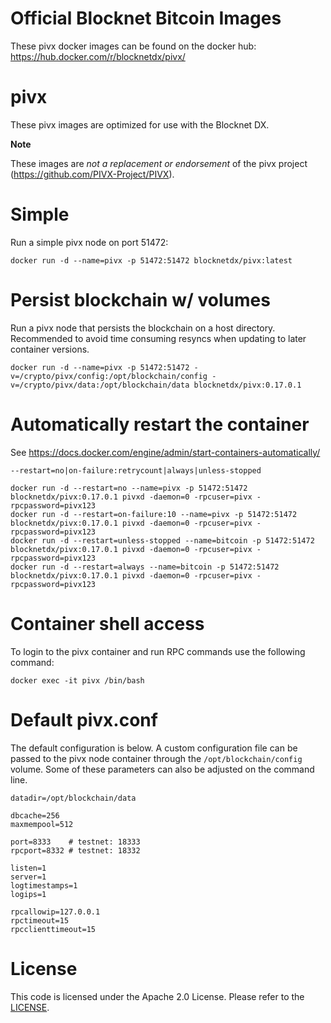 Official Blocknet Bitcoin Images
=================================

These pivx docker images can be found on the docker hub: https://hub.docker.com/r/blocknetdx/pivx/

pivx
========

These pivx images are optimized for use with the Blocknet DX.

**Note**

These images are _not a replacement or endorsement_ of the pivx project (https://github.com/PIVX-Project/PIVX).


Simple
======

Run a simple pivx node on port 51472:
```
docker run -d --name=pivx -p 51472:51472 blocknetdx/pivx:latest
```


Persist blockchain w/ volumes
=============================

Run a pivx node that persists the blockchain on a host directory. Recommended to avoid time consuming resyncs when updating to later container versions.
```
docker run -d --name=pivx -p 51472:51472 -v=/crypto/pivx/config:/opt/blockchain/config -v=/crypto/pivx/data:/opt/blockchain/data blocknetdx/pivx:0.17.0.1
```


Automatically restart the container
===================================

See https://docs.docker.com/engine/admin/start-containers-automatically/

`--restart=no|on-failure:retrycount|always|unless-stopped`

```
docker run -d --restart=no --name=pivx -p 51472:51472 blocknetdx/pivx:0.17.0.1 pivxd -daemon=0 -rpcuser=pivx -rpcpassword=pivx123
docker run -d --restart=on-failure:10 --name=pivx -p 51472:51472 blocknetdx/pivx:0.17.0.1 pivxd -daemon=0 -rpcuser=pivx -rpcpassword=pivx123
docker run -d --restart=unless-stopped --name=bitcoin -p 51472:51472 blocknetdx/pivx:0.17.0.1 pivxd -daemon=0 -rpcuser=pivx -rpcpassword=pivx123
docker run -d --restart=always --name=bitcoin -p 51472:51472 blocknetdx/pivx:0.17.0.1 pivxd -daemon=0 -rpcuser=pivx -rpcpassword=pivx123
```


Container shell access
======================

To login to the pivx container and run RPC commands use the following command:
```
docker exec -it pivx /bin/bash
```


Default pivx.conf
=====================

The default configuration is below. A custom configuration file can be passed to the pivx  node container through the `/opt/blockchain/config` volume. Some of these parameters can also be adjusted on the command line.
```
datadir=/opt/blockchain/data

dbcache=256
maxmempool=512

port=8333    # testnet: 18333
rpcport=8332 # testnet: 18332

listen=1
server=1
logtimestamps=1
logips=1

rpcallowip=127.0.0.1
rpctimeout=15
rpcclienttimeout=15
```


License
=======

This code is licensed under the Apache 2.0 License. Please refer to the [LICENSE](https://github.com/BlocknetDX/dockerimages/blob/master/LICENSE).